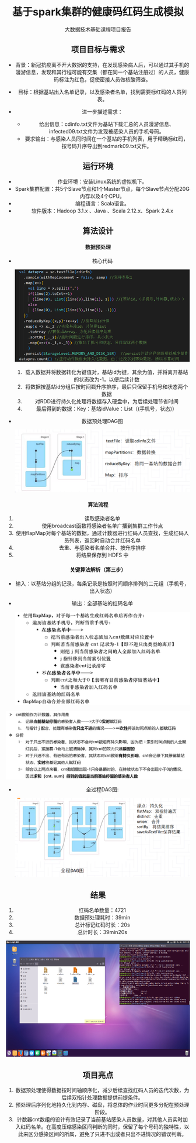 # <center> 基于spark集群的健康码红码生成模拟

<center>大数据技术基础课程项目报告

## 项目目标与需求

* 背景：新冠抗疫离不开大数据的支持，在发现感染病人后，可以通过其手机的漫游信息，发现和其行程可能有交集（都在同一个基站注册过）的人员，健康码标注为红色，促使密接人员做核酸筛查。

* 目标：根据基站出入名单记录，以及感染者名单，找到需要标红码的人员列表。

* 进一步描述需求：
  * 给出信息：cdinfo.txt文件为基站下载汇总的人员漫游信息、infected09.txt文件为发现被感染人员的手机号码。
  * 要求输出：与感染人员同时间在一个基站的手机列表，用于精确标红码，按号码升序导出到redmark09.txt文件。

## 运行环境

* 作业环境：安装Linux系统的虚拟机下。
* Spark集群配置：共5个Slave节点和1个Master节点，每个Slave节点分配20G内存以及4个CPU。
* 编程语言：Scala语言。
* 软件版本：Hadoop 3.1.x 、Java 、Scala 2.12.x、Spark 2.4.x



## 算法设计

#### 数据预处理

* 核心代码

  ![image-20240318201620813](./readme.assets/image-20240318201620813.png)

  1. 载入数据并将数据转化为键值对，基站id为键，其余为值，并将离开基站的状态改为-1，以便后续计数
  2. 将数据按基站id分组后按时间戳升序排序，最后只保留手机号和状态两个数据
  3. 对RDD进行持久化处理将数据存入硬盘中，为后续处理节省时间
  4. 最后得到的数据：Key：基站idValue：List（(手机号，状态)）

* 数据预处理DAG图

  ![image-20240318202135142](./readme.assets/image-20240318202135142.png)

#### 算法流程

1. 读取感染者名单
2. 使用broadcast函数将感染者名单广播到集群工作节点
3. 使用flapMap对每个基站的数据，通过计数器进行红码人员查找，生成红码人员列表，返回时自动合并红码名单
4. 去重、与感染者名单合并、按升序排序
5. 将结果保存到 HDFS 中

#### 关键算法解析（第三步）

* 输入：以基站分组的记录，每条记录是按照时间顺序排列的二元组（手机号，出入状态）

* 输出：全部基站的红码名单

  ![image-20240318202714142](./readme.assets/image-20240318202714142.png)

![image-20240318211056166](./readme.assets/image-20240318211056166.png)

* 全过程DAG图:

  ![image-20240318211213898](./readme.assets/image-20240318211213898.png)

## 结果

1. 红码名单数量：4721
2. 数据预处理耗时：39min
3. 总计标记红码时长：20s
4. 总计时长：39min20s

![image-20240318211346306](./readme.assets/image-20240318211346306.png)



## 项目亮点

1. 数据预处理使得数据按时间轴顺序化，减少后续查找红码人员的迭代次数，为后续双指针处理数据提供前提条件。
2. 预处理后序列化地持久化到内存、磁盘，将总体的作业时间更多分配在预处理阶段。
3. 计数器cnt数组的设计有效记录了当前基站感染人员数量，对其他人员实时加入红码名单。在高度压缩感染区间判断的同时，保留了每个号码的独特性，以此来区分感染区间的所属，避免了只进不出或者只出不进情况的错误判断。
